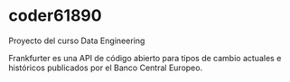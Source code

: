 # coder61890
Proyecto del curso Data Engineering

Frankfurter es una API de código abierto para tipos de cambio actuales e históricos publicados por el Banco Central Europeo.
